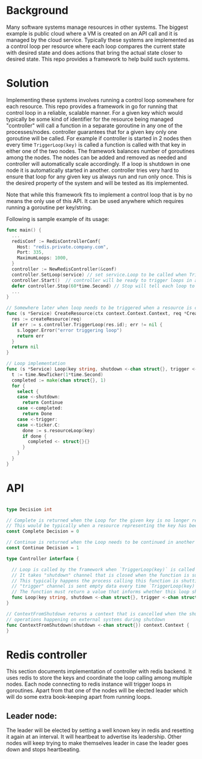 # Background

Many software systems manage resources in other systems. The biggest example is public cloud where a VM is created on an API call and it is managed by the cloud service. Typically these systems are implemented as a control loop per resource where each loop compares the current state with desired state and does actions that bring the actual state closer to desired state. This repo provides a framework to help build such systems.

# Solution

Implementing these systems involves running a control loop somewhere for each resource. This repo provides a framework in go for running that control loop in a reliable, scalable manner. For a given key which would typically be some kind of identifier for the resource being managed "controller" will call a function in a separate goroutine in any one of the processes/nodes. controller guarantees that for a given key only one goroutine will be called. For example if controller is started in 2 nodes then every time `TriggerLoop(key)` is called a function is called with that key in either one of the two nodes. The framework balances number of goroutines among the nodes. The nodes can be added and removed as needed and controller will automatically scale accordingly. If a loop is shutdown in one node it is automatically started in another. controller tries very hard to ensure that loop for any given key us always run and run only once. This is the desired property of the system and will be tested as itis implemented.

Note that while this framework fits to implement a control loop that is by no means the only use of this API. It can be used anywhere which requires running a goroutine per key/string.

Following is sample example of its usage:
```go
func main() {
  ...
  redisConf := RedisControllerConf{
    Host: "redis.private.company.com",
    Port: 335,
    MaximumLoops: 1000,
  }
  controller := NewRedisController(&conf)
  controller.SetLoop(service) // set service.Loop to be called when TriggerLoop is called
  controller.Start()  // controller will be ready to trigger loops in any worker connecting with this configuration
  defer controller.Stop(60*time.Second) // Stop will tell each loop to shutdown
  ...
}

// Somewhere later when loop needs to be triggered when a resource is created
func (s *Service) CreateResource(ctx context.Context.Context, req *CreateResourceRequest) error {
  res := createResource(req)
  if err := s.controller.TriggerLoop(res.id); err != nil {
    s.logger.Error("error triggering loop")
    return err
  }
  return nil
}

// Loop implementation
func (s *Service) Loop(key string, shutdown <-chan struct{}, trigger <-chan struct{}) Decision {
  t := time.NewTicker(1*time.Second)
  completed := make(chan struct{}, 1)
  for {
    select {
    case <-shutdown:
      return Continue
    case <-completed:
      return Done
    case <-trigger:
    case <-ticker.C:
      done := s.resourceLoop(key)
      if done {
        completed <- struct{}{}
      }
    }
  }
}
```

# API

```go

type Decision int

// Complete is returned when the Loop for the given key is no longer required.
// This would be typically when a resource representing the key has been completely deleted and is no longer need to be monitored
const Complete Decision = 0

// Continue is returned when the Loop needs to be continued in another process.
const Continue Decision = 1

type Controller interface {

  // Loop is called by the framework when `TriggerLoop(key)` is called on the given key.
  // It takes "shutdown" channel that is closed when the function is supposed to persist its state and return as quickly as possible.
  // This typically happens the process calling this function is shutting down.
  // "trigger" channel is sent empty data every time `TriggerLoop(key)` is called with this key and the function is already running.
  // The function must return a value that informs whether this loop should be continued in another process.
  func Loop(key string, shutdown <-chan struct{}, trigger <-chan struct{}) Decision
}

// ContextFromShutdown returns a context that is cancelled when the shutdown channel is closed. Use it inside Loop to cancel
// operations happening on external systems during shutdown
func ContextFromShutdown(shutdown <-chan struct{}) context.Context {
}
```

# Redis controller
This section documents implementation of controller with redis backend. It uses redis to store the keys and coordinate the loop calling among multiple nodes.
Each node connecting to redis instance will trigger loops in goroutines. Apart from that one of the nodes will be elected leader which will do some extra book-keeping apart from running loops.

## Leader node:
The leader will be elected by setting a well known key in redis and resetting it again at an interval. It will heartbeat to advertise its leadership. Other nodes will keep trying to make themselves leader in case the leader goes down and stops heartbeating.
